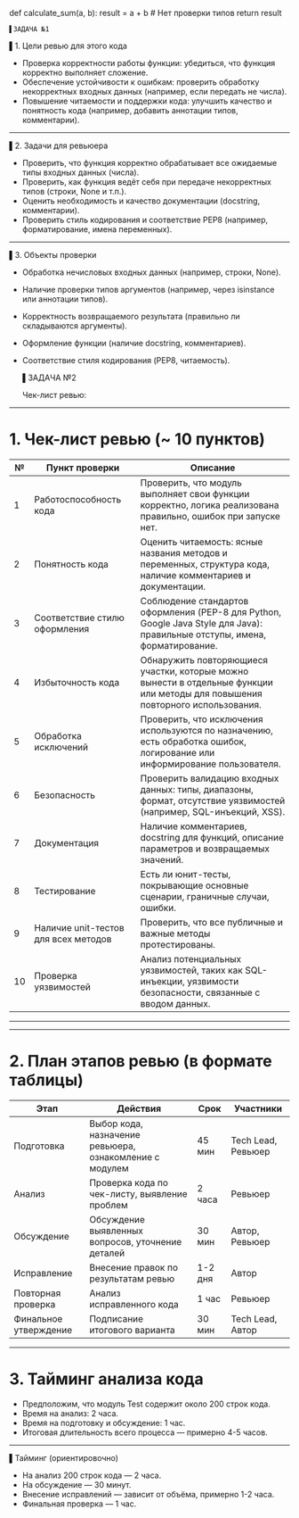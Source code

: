 def calculate_sum(a, b):
    result = a + b  # Нет проверки типов
    return result

    ▌ЗАДАЧА №1
    
▌1. Цели ревью для этого кода

- Проверка корректности работы функции: убедиться, что функция корректно выполняет сложение.
- Обеспечение устойчивости к ошибкам: проверить обработку некорректных входных данных (например, если передать не числа).
- Повышение читаемости и поддержки кода: улучшить качество и понятность кода (например, добавить аннотации типов, комментарии).

---

▌2. Задачи для ревьюера

- Проверить, что функция корректно обрабатывает все ожидаемые типы входных данных (числа).
- Проверить, как функция ведёт себя при передаче некорректных типов (строки, None и т.п.).
- Оценить необходимость и качество документации (docstring, комментарии).
- Проверить стиль кодирования и соответствие PEP8 (например, форматирование, имена переменных).

---

▌3. Объекты проверки

- Обработка нечисловых входных данных (например, строки, None).
- Наличие проверки типов аргументов (например, через isinstance или аннотации типов).
- Корректность возвращаемого результата (правильно ли складываются аргументы).
- Оформление функции (наличие docstring, комментариев).
- Соответствие стиля кодирования (PEP8, читаемость).


    ▌ЗАДАЧА №2

  Чек-лист ревью:

---

# 1. Чек-лист ревью (~ 10 пунктов)

| №  | Пункт проверки | Описание |
|-----|----------------|----------|
| 1  | Работоспособность кода | Проверить, что модуль выполняет свои функции корректно, логика реализована правильно, ошибок при запуске нет. |
| 2  | Понятность кода | Оценить читаемость: ясные названия методов и переменных, структура кода, наличие комментариев и документации. |
| 3  | Соответствие стилю оформления | Соблюдение стандартов оформления (PEP-8 для Python, Google Java Style для Java): правильные отступы, имена, форматирование. |
| 4  | Избыточность кода | Обнаружить повторяющиеся участки, которые можно вынести в отдельные функции или методы для повышения повторного использования. |
| 5  | Обработка исключений | Проверить, что исключения используются по назначению, есть обработка ошибок, логирование или информирование пользователя. |
| 6  | Безопасность | Проверить валидацию входных данных: типы, диапазоны, формат, отсутствие уязвимостей (например, SQL-инъекций, XSS). |
| 7  | Документация | Наличие комментариев, docstring для функций, описание параметров и возвращаемых значений. |
| 8  | Тестирование | Есть ли юнит-тесты, покрывающие основные сценарии, граничные случаи, ошибки. |
| 9  | Наличие unit-тестов для всех методов | Проверить, что все публичные и важные методы протестированы. |
| 10 | Проверка уязвимостей | Анализ потенциальных уязвимостей, таких как SQL-инъекции, уязвимости безопасности, связанные с вводом данных. |

---

---

# 2. План этапов ревью (в формате таблицы)

| Этап | Действия | Срок | Участники |
|-------|------------------------------|---------|--------------|
| Подготовка | Выбор кода, назначение ревьюера, ознакомление с модулем | 45 мин | Tech Lead, Ревьюер |
| Анализ | Проверка кода по чек-листу, выявление проблем | 2 часа | Ревьюер |
| Обсуждение | Обсуждение выявленных вопросов, уточнение деталей | 30 мин | Автор, Ревьюер |
| Исправление | Внесение правок по результатам ревью | 1-2 дня | Автор |
| Повторная проверка | Анализ исправленного кода | 1 час | Ревьюер |
| Финальное утверждение | Подписание итогового варианта | 30 мин | Tech Lead, Автор |

---

# 3. Тайминг анализа кода

- Предположим, что модуль Test содержит около 200 строк кода.
- Время на анализ: 2 часа.
- Время на подготовку и обсуждение: 1 час.
- Итоговая длительность всего процесса — примерно 4-5 часов.

---



▌Тайминг (ориентировочно)

- На анализ 200 строк кода — 2 часа. 
- На обсуждение — 30 минут. 
- Внесение исправлений — зависит от объёма, примерно 1-2 часа. 
- Финальная проверка — 1 час.
